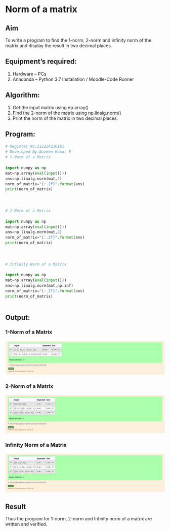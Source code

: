 # Norm of a matrix
## Aim
To write a program to find the 1-norm, 2-norm and infinity norm of the matrix and display the result in two decimal places.
## Equipment’s required:
1.	Hardware – PCs
2.	Anaconda – Python 3.7 Installation / Moodle-Code Runner
## Algorithm:
	
 1. Get the input matrix using np.array()   
 2. Find the 2-norm of the matrix using np.linalg.norm()
 3. Print the norm of the matrix in two decimal places.
## Program:
```Python
# Register No:212224230181
# Developed By:Naveen Kumar E
# 1-Norm of a Matrix

import numpy as np
mat=np.array(eval(input()))
ans=np.linalg.norm(mat,1)
norm_of_matrix="{:.2f}".format(ans)
print(norm_of_matrix)



# 2-Norm of a Matrix

import numpy as np
mat=np.array(eval(input()))
ans=np.linalg.norm(mat,2)
norm_of_matrix="{:.2f}".format(ans)
print(norm_of_matrix)



# Infinity Norm of a Matrix

import numpy as np
mat=np.array(eval(input()))
ans=np.linalg.norm(mat,np.inf)
norm_of_matrix="{:.2f}".format(ans)
print(norm_of_matrix)



```
## Output:
### 1-Norm of a Matrix
![alt text](image.png)

### 2-Norm of a Matrix

![alt text](image-1.png)

### Infinity Norm of a Matrix

![alt text](image-2.png)

## Result
Thus the program for 1-norm, 2-norm and Infinity norm of a matrix are written and verified.
